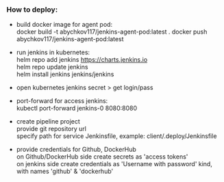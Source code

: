 ### How to deploy:

- build docker image for agent pod:  
  docker build -t abychkov117/jenkins-agent-pod:latest .
  docker push abychkov117/jenkins-agent-pod:latest


- run jenkins in kubernetes:  
  helm repo add jenkins https://charts.jenkins.io  
  helm repo update jenkins  
  helm install jenkins jenkins/jenkins


- open kubernetes jenkins secret > get login/pass


- port-forward for access jenkins:  
  kubectl port-forward jenkins-0 8080:8080


- create pipeline project  
  provide git repository url  
  specify path for service Jenkinsfile, example: client/.deploy/Jenkinsfile


- provide credentials for Github, DockerHub  
  on Github/DockerHub side create secrets as 'access tokens'  
  on jenkins side create credentials as 'Username with password' kind, with names 'github' & 'dockerhub'